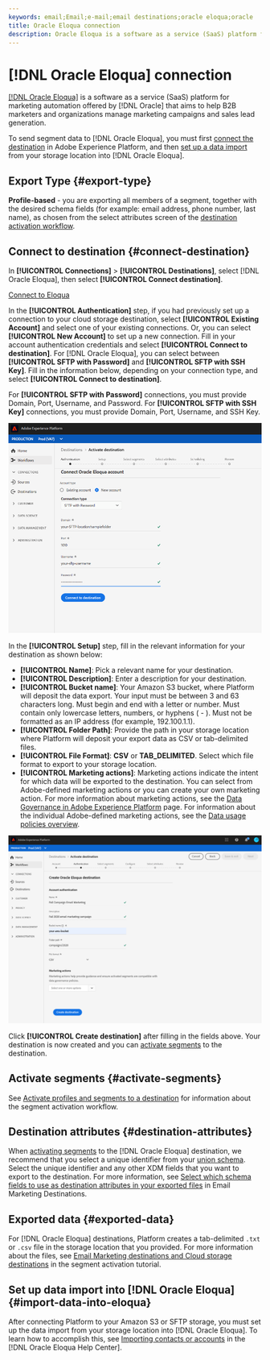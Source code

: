 ```yaml
---
keywords: email;Email;e-mail;email destinations;oracle eloqua;oracle
title: Oracle Eloqua connection
description: Oracle Eloqua is a software as a service (SaaS) platform for marketing automation offered by Oracle that aims to help B2B marketers and organizations manage marketing campaigns and sales lead generation.
---
```


# [!DNL Oracle Eloqua] connection

[[!DNL Oracle Eloqua]](https://www.oracle.com/marketingcloud/products/marketing-automation/) is a software as a service (SaaS) platform for marketing automation offered by [!DNL Oracle] that aims to help B2B marketers and organizations manage marketing campaigns and sales lead generation. 

To send segment data to [!DNL Oracle Eloqua], you must first [connect the destination](#connect-destination) in Adobe Experience Platform, and then [set up a data import](#import-data-into-eloqua) from your storage location into [!DNL Oracle Eloqua].

## Export Type {#export-type}

**Profile-based** - you are exporting all members of a segment, together with the desired schema fields (for example: email address, phone number, last name), as chosen from the select attributes screen of the [destination activation workflow](../../ui/activate-destinations.md#select-attributes).

## Connect to destination {#connect-destination}

In **[!UICONTROL Connections]** > **[!UICONTROL Destinations]**, select [!DNL Oracle Eloqua], then select **[!UICONTROL Connect destination]**.

[Connect to Eloqua](../../assets/catalog/email-marketing/oracle-eloqua/catalog.png)

In the **[!UICONTROL Authentication]** step, if you had previously set up a connection to your cloud storage destination, select **[!UICONTROL Existing Account]** and select one of your existing connections. Or, you can select **[!UICONTROL New Account]** to set up a new connection. Fill in your account authentication credentials and select **[!UICONTROL Connect to destination]**. For [!DNL Oracle Eloqua], you can select between **[!UICONTROL SFTP with Password]** and **[!UICONTROL SFTP with SSH Key]**. Fill in the information below, depending on your connection type, and select **[!UICONTROL Connect to destination]**.

For **[!UICONTROL SFTP with Password]** connections, you must provide Domain, Port, Username, and Password.
For **[!UICONTROL SFTP with SSH Key]** connections, you must provide Domain, Port, Username, and SSH Key.

![Set up Eloqua wizard](../../assets/catalog/email-marketing/oracle-eloqua/account-info.png)

In the **[!UICONTROL Setup]** step, fill in the relevant information for your destination as shown below: 
   - **[!UICONTROL Name]**: Pick a relevant name for your destination.
   - **[!UICONTROL Description]**: Enter a description for your destination.
   - **[!UICONTROL Bucket name]**: Your Amazon S3 bucket, where Platform will deposit the data export. Your input must be between 3 and 63 characters long. Must begin and end with a letter or number. Must contain only lowercase letters, numbers, or hyphens ( - ). Must not be formatted as an IP address (for example, 192.100.1.1).
   - **[!UICONTROL Folder Path]**: Provide the path in your storage location where Platform will deposit your export data as CSV or tab-delimited files.
   - **[!UICONTROL File Format]**: **CSV** or **TAB_DELIMITED**. Select which file format to export to your storage location.
   - **[!UICONTROL Marketing actions]**: Marketing actions indicate the intent for which data will be exported to the destination. You can select from Adobe-defined marketing actions or you can create your own marketing action. For more information about marketing actions, see the [Data Governance in Adobe Experience Platform](../../../data-governance/policies/overview.md) page. For information about the individual Adobe-defined marketing actions, see the [Data usage policies overview](../../../data-governance/policies/overview.md).

![Eloqua basic information](../../assets/catalog/email-marketing/oracle-eloqua/basic-information.png)

Click **[!UICONTROL Create destination]** after filling in the fields above. Your destination is now created and you can [activate segments](../../ui/activate-destinations.md) to the destination.

## Activate segments {#activate-segments}

See [Activate profiles and segments to a destination](../../ui/activate-destinations.md) for information about the segment activation workflow.

## Destination attributes {#destination-attributes}

When [activating segments](../../ui/activate-destinations.md) to the [!DNL Oracle Eloqua] destination, we recommend that you select a unique identifier from your [union schema](../../../profile/home.md#profile-fragments-and-union-schemas). Select the unique identifier and any other XDM fields that you want to export to the destination. For more information, see [Select which schema fields to use as destination attributes in your exported files](./overview.md#destination-attributes) in Email Marketing Destinations.

## Exported data {#exported-data}

For [!DNL Oracle Eloqua] destinations, Platform creates a tab-delimited `.txt` or `.csv` file in the storage location that you provided. For more information about the files, see [Email Marketing destinations and Cloud storage destinations](../../ui/activate-destinations.md#esp-and-cloud-storage) in the segment activation tutorial. 

## Set up data import into [!DNL Oracle Eloqua] {#import-data-into-eloqua}

After connecting Platform to your Amazon S3 or SFTP storage, you must set up the data import from your storage location into [!DNL Oracle Eloqua]. To learn how to accomplish this, see [Importing contacts or accounts](https://docs.oracle.com/cloud/latest/marketingcs_gs/OMCAA/Help/DataImportExport/Tasks/ImportingContactsOrAccounts.htm) in the [!DNL Oracle Eloqua Help Center].
